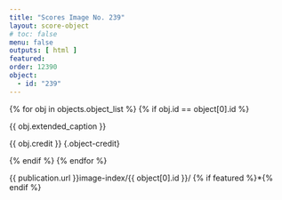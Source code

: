 ```yaml
---
title: "Scores Image No. 239"
layout: score-object
# toc: false
menu: false
outputs: [ html ]
featured: 
order: 12390
object:
  - id: "239"
---
```


{% for obj in objects.object_list %}
{% if obj.id == object[0].id %}

{{ obj.extended_caption }}

{{ obj.credit }} {.object-credit}

{% endif %}
{% endfor %}

<div class="object-credit object-url is-print-only">

{{ publication.url }}image-index/{{ object[0].id }}/ {% if featured %}*{% endif %}

</div>
